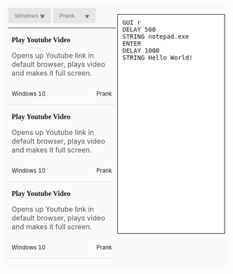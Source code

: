 <html>
<head>
<style>
#code {
    border-style: solid;
    border-width: thin;
    border-color: #000000;
    width: 49.5%;
    height: 500px;
    background-color: #FFFFFF;
    float: right;
    padding: 10px;
    -webkit-box-sizing: border-box;
    -moz-box-sizing: border-box;
    box-sizing: border-box;
}
.select {
    position: relative;
    display: inline-block;
    width: 40%;
}
.select select {
    display: inline-block;
    width: 100%;
    cursor: pointer;
    padding: 10px 15px;
    outline: 0;
    border: 0;
    border-radius: 0;
    background: #e6e6e6;
    color: #7b7b7b;
    appearance: none;
    -webkit-appearance: none;
    -moz-appearance: none;
}
.select select::-ms-expand {
display: none;
}
.select select:hover, .select select:focus {
    color: #000;
    background: #ccc;
}
.select__arrow {
    position: absolute;
    top: 16px;
    right: 15px;
    width: 0;
    height: 0;
    pointer-events: none;
    border-style: solid;
    border-width: 8px 5px 0 5px;
    border-color: #7b7b7b transparent transparent transparent;
}
.select select:hover ~ .select__arrow, .select select:focus ~ .select__arrow {
    border-top-color: #000;
}
table {margin-top: 10px;
    border-collapse: collapse;
    width: 100%;
}
th, td {
    text-align: left;
    border-bottom: 1px solid #ddd;
}
tr:hover {
    background-color: #f5f5f5;
}
.title {
    font-family: "atomic-age";
    font-weight: 900;
}
#main {
    overflow: hidden;
    padding: 5px;
    background-color: #FAFAFA;
    ;
    height: inherit;
}
.description {
    color: #575757;
}
.os {
    font-size: 13px;
    float: left;
}
.type {
    float: right;
    font-size: 13px;
    padding: 0;
}
#menu {
    width: 49.5%;
    float: left;
}
</style>
</head>
<body>
<div id="main">
  <div id="menu">
    <div class="select">
      <select>
        <option>Windows 10</option>
        <option>Linux</option>
        <option>Mac OS</option>
      </select>
      <div class="select__arrow"></div>
    </div>
    <div class="select">
      <select>
        <option>Prank</option>
        <option>Malicious</option>
        <option>Reconnaissance</option>
      </select>
      <div class="select__arrow"></div>
    </div>
    <table>
      <tr>
        <td><p class="title">Play Youtube Video</p>
          <p class="description">Opens up Youtube link in default browser, plays video and makes it full screen.</p>
          <p class="os">Windows 10</p>
          <p class="type">Prank</p></td>
      </tr>
      <tr>
        <td><p class="title">Play Youtube Video</p>
          <p class="description">Opens up Youtube link in default browser, plays video and makes it full screen.</p>
          <p class="os">Windows 10</p>
          <p class="type">Prank</p></td>
      </tr>
      <tr>
        <td><p class="title">Play Youtube Video</p>
          <p class="description">Opens up Youtube link in default browser, plays video and makes it full screen.</p>
          <p class="os">Windows 10</p>
          <p class="type">Prank</p></td>
      </tr>
    </table>
  </div>
  <pre id="code">GUI r
DELAY 500
STRING notepad.exe
ENTER
DELAY 1000
STRING Hello World!</pre>
</div>
</body>
</html>
